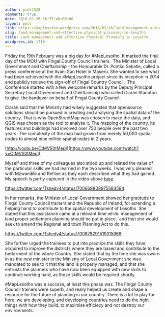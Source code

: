 ```yaml
---
author: pick7828
comments: true
date: 2016-02-26 16:57:46+00:00
layout: post
link: https://maplesotho.wordpress.com/2016/02/26/land-management-and-effective-physical-planning-in-lesotho/
slug: land-management-and-effective-physical-planning-in-lesotho
title: Land management and effective Physical Planning in Lesotho
wordpress_id: 1719
---
```


Friday the 19th February was a big day for #MapLesotho. It marked the final day of the MOU with Fingal County Council trainers.  The Minister of Local Government and Chieftainship - the Honourable Dr. Pontšo Sekatle, called a press conference at the Avani Sun Hotel in Maseru. She wanted to see what had been achieved with the #MapLesotho project since its inception in 2014 and publicly recieve the sign-off of Fingal Country Council.  The Conference started with a few welcome remarks by the Deputy Principal Secretary Local Government and Chieftainship who called Ciarán Staunton to give  the handover on behalf of Fingal County Council.




Ciarán said that the Ministry had wisely suggested that opensource solutions should be pursued in creating and analysing the spatial data of the country. That is why OpenStreetMap was chosen to make the data, and QGIS was chosen as the tool to analyse it. The mapping of the country, its features and buildings had involved over 750 people over the past two years. The complexity of the map had grown from merely 50,000 spatial nodes to almost nine million spatial nodes in 2 years.




[http://youtu.be/CtMVS0tMepI](https://www.youtube.com/watch?v=CtMVS0tMepI)




Myself and three of my colleagues also stood up and related the value of the particular skills we had learned in the two weeks. I was very pleased with Mzwandile and Refiloe as they each described what they had gained. My speech is partly captured in the video above [here](https://www.youtube.com/watch?v=CtMVS0tMepI).


https://twitter.com/Tshedy4/status/700669808975683584


In her remarks, the Minister of Local Government showed her gratitude to Fingal County Council trainers and the Republic of Ireland, for extending a helping hand to contribute to the spatial development of Lesotho. She stated that this assistance came at a relevant time while  management of land proper settlement planning should be put in place,  and that she would seek to amend the Regional and town Planning Act to do this.


https://twitter.com/Tshedy4/status/700678291519315968


She further urged the trainees to put into practice the skills they have acquired to improve the districts where they are based and contribute to the betterment of the whole Country. She stated that by the time she was sworn in as the new minister in the Ministry of Local Government she was mandated to see to it that the land is properly managed, and that she entrusts the planners who have now been equipped with new skills to continue working hard, as these skills would be required shortly.


#MapLesotho was a success, at least this phase was. The Fingal County Council trainers were superb, and really helped us create and shape a resource for the future of planning in our country. There is a lot to play for here, we are developing, and developing countries need to do the right things with how they build, to maximise efficiecy and not destroy our environments.
